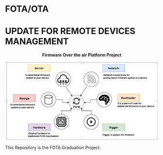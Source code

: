 #             FOTA/OTA 
#      UPDATE FOR REMOTE DEVICES MANAGEMENT

<p align="center">
  <b> Firmware Over the air Platform Project </b>
</p>

<p align="center">
  <img width="500" src="Images/Head_image.png">
</p>

This Repository is the FOTA Graduation Project:
